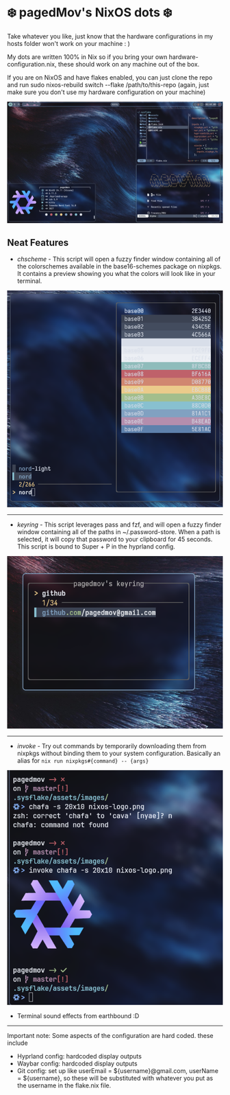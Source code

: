 # ❄️ pagedMov's NixOS dots ❄️
Take whatever you like, just know that the hardware configurations in my hosts folder won't work on your machine : )

My dots are written 100% in Nix so if you bring your own hardware-configuration.nix, these should work on any machine out of the box.

If you are on NixOS and have flakes enabled, you can just clone the repo and run sudo nixos-rebuild switch --flake /path/to/this-repo (again, just make sure you don't use my hardware configuration on your machine)

<div style="text-align: center;">
  <img src="./assets/screens/desktop.png" alt="Desktop" />
</div>

## Neat Features
* *chscheme* - This script will open a fuzzy finder window containing all of the colorschemes available in the base16-schemes package on nixpkgs. It contains a preview showing you what the colors will look like in your terminal.

<div style="text-align: center;">
  <img src="./assets/screens/chscheme.png" alt="chscheme" />
</div>

---

* *keyring* - This script leverages pass and fzf, and will open a fuzzy finder window containing all of the paths in ~/.password-store. When a path is selected, it will copy that password to your clipboard for 45 seconds. This script is bound to Super + P in the hyprland config.

<div style="text-align: center;">
  <img src="./assets/screens/keyring.png" alt="keyring" />
</div>

---

* *invoke* - Try out commands by temporarily downloading them from nixpkgs without binding them to your system configuration. Basically an alias for `nix run nixpkgs#{command} -- {args}`

<div style="text-align: center;">
  <img src="./assets/screens/invoke.png" alt="invoke" />
</div>

* Terminal sound effects from earthbound :D

---

Important note: Some aspects of the configuration are hard coded. these include
* Hyprland config: hardcoded display outputs
* Waybar config: hardcoded display outputs
* Git config: set up like userEmail = ${username}@gmail.com, userName = ${username}, so these will be substituted with whatever you put as the username in the flake.nix file.

